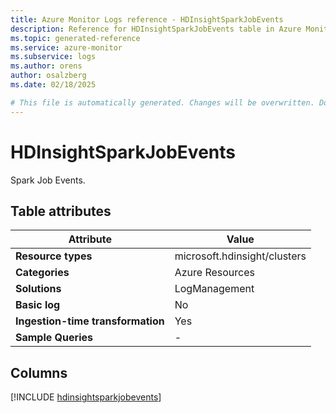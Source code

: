 ```yaml
---
title: Azure Monitor Logs reference - HDInsightSparkJobEvents
description: Reference for HDInsightSparkJobEvents table in Azure Monitor Logs.
ms.topic: generated-reference
ms.service: azure-monitor
ms.subservice: logs
ms.author: orens
author: osalzberg
ms.date: 02/18/2025

# This file is automatically generated. Changes will be overwritten. Do not change this file directly.
---
```


# HDInsightSparkJobEvents

Spark Job Events.


## Table attributes

|Attribute|Value|
|---|---|
|**Resource types**|microsoft.hdinsight/clusters|
|**Categories**|Azure Resources|
|**Solutions**| LogManagement|
|**Basic log**|No|
|**Ingestion-time transformation**|Yes|
|**Sample Queries**|-|



## Columns
  
[!INCLUDE [hdinsightsparkjobevents](~/reusable-content/ce-skilling/azure/includes/azure-monitor/reference/tables/hdinsightsparkjobevents-include.md)]
